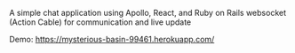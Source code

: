 A simple chat application using Apollo, React, and Ruby on Rails websocket (Action Cable) for communication and live update

Demo: https://mysterious-basin-99461.herokuapp.com/

